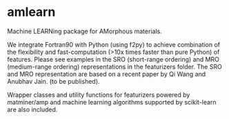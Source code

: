 # amlearn
Machine LEARNing package for AMorphous materials.

We integrate Fortran90 with Python (using f2py) to achieve combination of the
flexibility and fast-computation (>10x times faster than pure Python) of features. Please see examples
in the SRO (short-range ordering) and MRO (medium-range ordering) representations
in the featurizers folder. The SRO and MRO representation are based on a recent
paper by Qi Wang and Anubhav Jain. (to be published).

Wrapper classes and utility functions for featurizers powered by matminer/amp and machine
learning algorithms supported by scikit-learn are also included.

